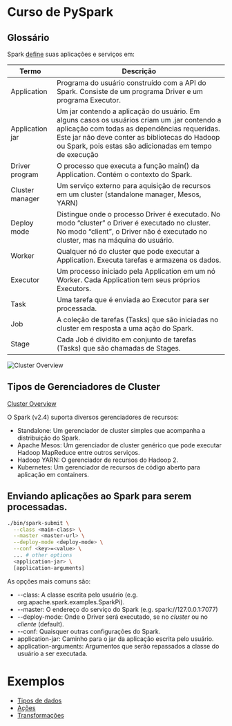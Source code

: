 # Curso de PySpark


## Glossário

Spark [define](https://spark.apache.org/docs/latest/cluster-overview.html) suas aplicações e serviços em:

| Termo           | Descrição                                                                                                                                                                                                                                                |
|-----------------|----------------------------------------------------------------------------------------------------------------------------------------------------------------------------------------------------------------------------------------------------------|
| Application     | Programa do usuário construído com a API do Spark. Consiste de um programa Driver e um programa Executor.                                                                                                                                                |
| Application jar | Um jar contendo a aplicação do usuário. Em alguns casos os usuários criam um .jar contendo a aplicação com todas as dependências requeridas. Este jar não deve conter as bibliotecas do Hadoop ou Spark, pois estas são adicionadas em tempo de execução |
| Driver program  | O processo que executa a função main() da Application. Contém o contexto do Spark.                                                                                                                                                                       |
| Cluster manager | Um serviço externo para aquisição de recursos em um cluster (standalone manager, Mesos, YARN)                                                                                                                                                            |
| Deploy mode     | Distingue onde o processo Driver é executado. No modo “cluster” o Driver é executado no cluster. No modo “client”, o Driver não é executado no cluster, mas na máquina do usuário.                                                                       |
| Worker          | Qualquer nó do cluster que pode executar a Application.  Executa tarefas e armazena os dados.                                                                                                                                                            |
| Executor        | Um processo iniciado pela Application em um nó Worker. Cada Application tem seus próprios Executors.                                                                                                                                                     |
| Task            | Uma tarefa que é enviada ao Executor para ser processada.                                                                                                                                                                                                |
| Job             | A coleção de tarefas (Tasks) que são iniciadas no cluster em resposta a uma ação do Spark.                                                                                                                                                               |
| Stage           | Cada Job é dividito em conjunto de tarefas (Tasks) que são chamadas de Stages.                                                                                                                                                                           |


![Cluster Overview](https://spark.apache.org/docs/latest/img/cluster-overview.png "Cluster Overview")


## Tipos de Gerenciadores de Cluster

[Cluster Overview](https://spark.apache.org/docs/latest/cluster-overview.html)

O Spark (v2.4) suporta diversos gerenciadores de recursos:

- Standalone:  Um gerenciador de cluster simples que acompanha a distribuição do Spark.
- Apache Mesos: Um gerenciador de cluster genérico que pode executar Hadoop MapReduce entre outros serviços.
- Hadoop YARN: O gerenciador de recursos do Hadoop 2.
- Kubernetes: Um gerenciador de recursos de código aberto para aplicação em containers.

## Enviando aplicações ao Spark para serem processadas.

```bash
./bin/spark-submit \
  --class <main-class> \
  --master <master-url> \
  --deploy-mode <deploy-mode> \
  --conf <key>=<value> \
  ... # other options
  <application-jar> \
  [application-arguments]
```

As opções mais comuns são:

- --class: A classe escrita pelo usuário (e.g. org.apache.spark.examples.SparkPi).
- --master: O endereço do serviço do Spark (e.g. spark://127.0.0.1:7077)
- --deploy-mode: Onde o Driver será executado, se no *cluster* ou no *cliente* (default).
- --conf: Quaisquer outras configurações do Spark.
- application-jar: Caminho para o jar da aplicação escrita pelo usuário.
- application-arguments: Argumentos que serão repassados a classe do usuário a ser executada.

# Exemplos

- [Tipos de dados](datatypes)
- [Ações](actions)
- [Transformações](transformations)
